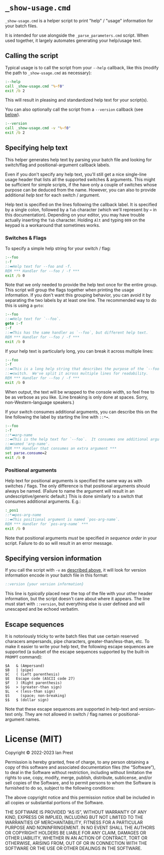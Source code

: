 # `_show-usage.cmd`

`_show-usage.cmd` is a helper script to print "help" / "usage" information for
your batch files.

It is intended for use alongside the `_parse_parameters.cmd` script. When used
together, it largely automates generating your help/usage text.

## Calling the script

Typical usage is to call the script from your `--help` callback, like this
(modify the path to `_show-usage.cmd` as necessary):

```cmd
:--help
call _show-usage.cmd "%~f0"
exit /b 2
```

This will result in pleasing and standardized help text for your script(s).

You can also optionally call the script from a `--version` callback (see
[below](#specifying-version-information)).

```cmd
:--version
call _show-usage.cmd -v "%~f0"
exit /b 2
```

## Specifying help text

This helper generates help text by parsing your batch file and looking for
switch/flag and positional-argument callback labels.

Even if you don't specify any help text, you'll still get a nice single-line
usage header that lists all the supported switches & arguments. This might be
sufficient for simple scripts, if the have only a couple of switches whose
purpose can be deduced from the name. However, you can also to provide
additional *help text* for each switch / argument.

Help text is specified on the lines following the callback label. It is
specified by a single colon, followed by a `Tab` character (which we'll
represent by `➡️` in this documentation). Depending on your editor, you may
have trouble actually inserting the `Tab` character. Holding `Alt` and typing
`009` on the keypad is a workaround that sometimes works.

### Switches & Flags

To specify a simple help string for your switch / flag:
```cmd
:--foo
:-f
::➡️Help text for --foo and -f.
REM *** Handler for --foo / -f ***
exit /b 0
```

Note that we only needed to provide the help text once for the entire group.
This script will group the flags together when printing the usage information.
If you don't want this grouping behavior, you can avoid it by separating the
two labels by at least one line. The recommended way to do this is using a
`goto`:

```cmd
:--foo
::➡️Help text for `--foo`.
goto :-f
:-f
::➡️This has the same handler as `--foo`, but different help text.
REM *** Handler for --foo / -f ***
exit /b 0
```

If your help text is particularly long, you can break it across multiple lines:

```cmd
:--foo
:-f
::➡️This is a long help string that describes the purpose of the `--foo` / `-f`
::➡️switch.  We've split it across multiple lines for readability.
REM *** Handler for --foo / -f ***
exit /b 0
```

When output, the text will be wrapped to the console width, so feel free to be
as verbose as you like. (Line breaking is only done at spaces. Sorry,
non-Western-language speakers.)

If your switch consumes additional arguments, you can describe this on the line
following the label by starting the line with `::*➡️`.

```cmd
:--foo
:-f
::*➡️arg-name
::➡️This is the help text for `--foo`.  It consumes one additional argument
::➡️named 'arg-name'.
REM *** Handler that consumes an extra argument ***
set parse.consume=2
exit /b 0
```

### Positional arguments

Help text for positional arguments is specified the same way as with switches /
flags. The only difference is that positional arguments should always be named.
(Failure to name the argument will result in an undescriptive/generic default.)
This is done similarly to a switch that consumes additional arguments. E.g.:

```cmd
:_pos1
::*➡️pos-arg-name
::➡️This positional argument is named `pos-arg-name`.
REM *** Handler for `pos-arg-name` ***
exit /b 0
```

Note that positional arguments *must* be specified *in sequence order* in your
script. Failure to do so will result in an error message.

## Specifying version information

If you call the script with `-v` as [described above](#calling-the-script), it
will look for version information encode in your batch file in this format:

```cmd
::version {your version information}
```

This line is *typically* placed near the top of the file with your other header
information, but the script doesn't care about where it appears. The line must
start with `::version`, but everything else is user defined and will unescaped
and be echoed verbatim.

## Escape sequences

It is notoriously tricky to write batch files that use certain reserved
characers&nbsp;ampersands, pipe characters, greater-than/less-than, etc. To
make it easier to write your help text, the following escape sequences are
supported (a subset of the escape sequences supported by the built-in `PROMPT`
command):

```
$A   & (Ampersand)
$B   | (pipe)
$C   ( (Left parenthesis)
$E   Escape code (ASCII code 27)
$F   ) (Right parenthesis)
$G   > (greater-than sign)
$L   < (less-than sign)
$S     (space; non-breaking)
$$   $ (dollar sign)
```

Note that these escape sequences are supported in help-text and version-text
only. They are not allowed in switch / flag names or positional-argument names.

# License (MIT)

Copyright © 2022-2023 Ian Prest

Permission is hereby granted, free of charge, to any person obtaining a copy of
this software and associated documentation files (the “Software”), to deal in
the Software without restriction, including without limitation the rights to
use, copy, modify, merge, publish, distribute, sublicense, and/or sell copies
of the Software, and to permit persons to whom the Software is furnished to do
so, subject to the following conditions:

The above copyright notice and this permission notice shall be included in all
copies or substantial portions of the Software.

THE SOFTWARE IS PROVIDED “AS IS”, WITHOUT WARRANTY OF ANY KIND, EXPRESS OR
IMPLIED, INCLUDING BUT NOT LIMITED TO THE WARRANTIES OF MERCHANTABILITY,
FITNESS FOR A PARTICULAR PURPOSE AND NONINFRINGEMENT. IN NO EVENT SHALL THE
AUTHORS OR COPYRIGHT HOLDERS BE LIABLE FOR ANY CLAIM, DAMAGES OR OTHER
LIABILITY, WHETHER IN AN ACTION OF CONTRACT, TORT OR OTHERWISE, ARISING FROM,
OUT OF OR IN CONNECTION WITH THE SOFTWARE OR THE USE OR OTHER DEALINGS IN THE
SOFTWARE.
